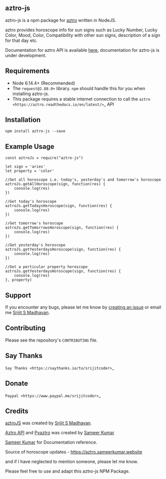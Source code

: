 
aztro-js
---------------

aztro-js is a npm package for [aztro](https://github.com/sameerkumar18/aztro) written in NodeJS.

aztro provides horoscope info for sun signs such as Lucky Number, Lucky Color, Mood, Color, Compatibility with other sun signs, description of a sign for that day etc.

Documentation for aztro API is available [here](https://aztro.readthedocs.io/en/latest/), documentation for aztro-js is under development.

Requirements
---------------

* Node 6.14.4+ (Recommended)
* The ``request@2.88.0+`` library. `npm` should handle this for you when installing aztro-js.
* This package requires a stable internet connection to call the `aztro <https://aztro.readthedocs.io/en/latest/>`_ API

Installation
---------------


    npm install aztro-js --save

Example Usage
------------------


    const aztroJs = require("aztro-js")

	let sign = 'aries'
	let property = 'color'

	//Get all horoscope i.e. today's, yesterday's and tomorrow's horoscope
	aztroJs.getAllHoroscope(sign, function(res) {
		console.log(res)
	})

	//Get today's horoscope
	aztroJs.getTodaysHoroscope(sign, function(res) {
		console.log(res)
	})

	//Get tomorrow's horoscope
	aztroJs.getTomorrowsHoroscope(sign, function(res) {
		console.log(res)
	})

	//Get yesterday's horoscope
	aztroJs.getYesterdaysHoroscope(sign, function(res) {
		console.log(res)
	})

	//Get a perticular property horoscope
	aztroJs.getYesterdaysHoroscope(sign, function(res) {
		console.log(res)
	}, property)

Support
----------
If you encounter any bugs, please let me know by [creating an issue](https://github.com/srijitcoder/aztro-js/issues/new) or email me [Srijit S Madhavan](mailto:sayhi@srijitcoder.me).

Contributing
---------------
Please see the repository's `CONTRIBUTING` file.

Say Thanks
---------------
`Say Thanks <https://saythanks.io/to/srijitcoder>`_

Donate
---------------
`Paypal <https://www.paypal.me/srijitcoder>`_

Credits
---------------

[aztroJS](https://www.npmjs.com/package/aztro-js>) was created by [Srijit S Madhavan](https://srijitcoder.me).

[Aztro API](https://aztro.sameerkumar.website) and [Pyaztro](https://pypi.org/project/pyaztro) was created by [Sameer Kumar](http://www.sameerkumar.website)

[Sameer Kumar](http://www.sameerkumar.website) for Documentation reference.

Source of horoscope updates - https://aztro.sameerkumar.website

and if I have neglected to mention someone, please let me know.

Please feel free to use and adapt this aztro-js NPM Package.
